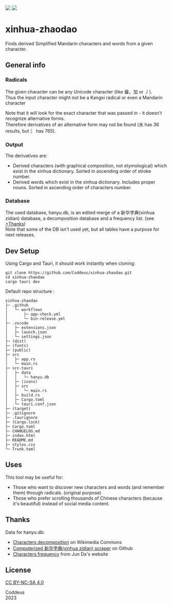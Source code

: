 ![](https://img.shields.io/github/actions/workflow/status/coddeus/xinhua-zhaodao/app-check.yml?label=Build%20on%20all%20OS)  ![](https://img.shields.io/github/v/release/Coddeus/xinhua-zhaodao)

# xinhua-zhaodao

Finds derived Simplified Mandarin characters and words from a given character.

## General info
### Radicals
The given character can be any Unicode character (like ⿕，加 or 丿).  
Thus the input character might not be a Kangxi radical or even a Mandarin character

Note that it will look for the exact character that was passed in - it doesn't recognize alternative forms.  
Therefore derivatives of an alternative form may not be found (水 has 36 results, but 氵 has 765).

### Output
The derivatives are: 
- Derived characters (with graphical composition, not etymological) which exist in the xinhua dictionary. Sorted in ascending order of stroke number.
- Derived words which exist in the xinhua dictionary. Includes proper nouns. Sorted in ascending order of characters number.

### Database
The used database, hanyu.db, is an edited merge of a 新华字典(xinhua zidian) database, a decomposition database and a frequency list. (see  [>Thanks](#thanks))  
Note that some of the DB isn't used yet, but all tables have a purpose for next releases.


## Dev Setup
Using Cargo and Tauri, it should work instantly when cloning: 
```
git clone https://github.com/Coddeus/xinhua-zhaodao.git
cd xinhua-zhaodao
cargo tauri dev

```
Default repo structure : 
```
xinhua-zhaodao
├─ .github
│   └─ workflows
│       ├─ app-check.yml
│       └─ bin-release.yml
├─ .vscode
│   ├─ extensions.json
│   ├─ launch.json
│   └─ settings.json
├─ (dist)
├─ (fonts)
├─ (public)
├─ src
│   ├─ app.rs
│   └─ main.rs
├─ src-tauri
│   ├─ data
│   │   └─ hanyu.db
│   ├─ (icons)
│   ├─ src
│   │   └─ main.rs
│   ├─ build.rs
│   ├─ Cargo.toml
│   └─ tauri.conf.json
├─ (target)
├─ .gitignore
├─ .taurignore
├─ (Cargo.lock)
├─ Cargo.toml
├─ CHANGELOG.md
├─ index.html
├─ README.md
├─ styles.css
└─ Trunk.toml
```


## Uses
This tool may be useful for: 
- Those who want to discover new characters and words (and remember them) through radicals. (original purpose)
- Those who prefer scrolling thousands of Chinese characters (because it's beautiful) instead of social media content.


## Thanks
Data for hanyu.db:
- [Characters decomposition](https://commons.wikimedia.org/wiki/Commons:Chinese_characters_decomposition) on Wikimedia Commons
- [Computerized 新华字典(xinhua zidian) scraper](https://github.com/pwxcoo/chinese-xinhua) on Github
- [Characters frequency](https://lingua.mtsu.edu/chinese-computing/statistics/char/list.php?Which=MO) from Jun Da's website


## License
[CC BY-NC-SA 4.0](https://creativecommons.org/licenses/by-nc-sa/4.0/) 


Coddeus  
2023
